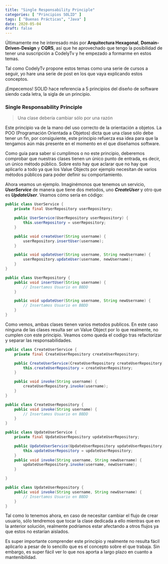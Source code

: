 ```yaml
---
title: "Single Responsability Principle"
categories: [ "Principios SOLID" ]
tags: [ "Buenas Prácticas", "Java" ]
date: 2020-05-04
draft: false
---
```


Últimamente me he interesado más por __Arquitectura Hexagonal__, __Domain-Driven-Design__ y __CQRS__, así que he aprovechado que 
tengo la posibilidad de tener una suscripción a CodelyTv y he empezado a formarme en estos temas.

Tal como CodelyTv propone estos temas como una serie de cursos a seguir, yo hare una serie de post en los que vaya 
explicando estos conceptos. 

¡Empecemos! SOLID hace referencia a 5 principios del diseño de software siendo cada letra, la sigla de un principio.

### Single Responsability Principle

> Una clase debería cambiar sólo por una razón

Este principio va de la mano del uso correcto de la orientación a objetos. La POO (Programación Orientada a Objetos) dicta 
que una clase sólo debe tener un fin, por consiguiente, este principio refuerza esa idea para que la tengamos aún más presente
en el momento en el que diseñamos software. 

Como guía para saber si cumplimos o no este principio, deberemos comprobar que nuestras clases tienen un único punto de 
entrada, es decir, un único método público. Sobre esto hay que aclarar que no hay que aplicarlo a todo ya que los Value 
Objects por ejemplo necesitan de varios métodos públicos para poder definir su comportamiento.

Ahora veamos un ejemplo. Imaginémonos que tenemos un servicio, ___UserService___ de manera que tiene dos metodos, uno 
___CreateUser___ y otro que es ___UpdateUser___. Veamos cómo sería en código:


``` java
public class UserService {
    private final UserRepository userRepository;

    public UserService(UserRepository userRepository) {
        this.userRepository = userRepository;
    }

    public void createUser(String username) {
        userRepository.insertUser(username);
    }

    public void updateUser(String username, String newUsername) {
        userRepository.updateUser(username, newUsername);
    }
}

public class UserRepository {
    public void insertUser(String username) {
        // Insertamos Usuario en BBDD
    }

    public void updateUser(String username, String newUsername) {
        // Insertamos Usuario en BBDD
    }
}
```

Como vemos, ambas clases tienen varios metodos publicos. En este caso ninguna de las clases resulta ser un Value Object 
por lo que realmente, no cumplen con este principio. Veamos como queda el codigo tras refactorizar y separar las responsabilidades.


``` java
public class CreateUserService {
    private final CreateUserRepository createUserRepository;

    public CreateUserService(CreateUserRepository createUserRepository) {
        this.createUserRepository = createUserRepository;
    }

    public void invoke(String username) {
        createUserRepository.invoke(username);
    }
}

public class CreateUserRepository {
    public void invoke(String username) {
        // Insertamos Usuario en BBDD
    }
}

public class UpdateUserService {
    private final UpdateUserRepository updateUserRepository;

    public UpdateUserService(UpdateUserRepository updateUserRepository) {
        this.updateUserRepository = updateUserRepository;
    }
    public void invoke(String username, String newUsername) {
        updateUserRepository.invoke(username, newUsername);
    }

}

public class UpdateUserRepository {
    public void invoke(String username, String newUsername) {
        // Insertamos Usuario en BBDD
    }
}
```

Tal como lo tenemos ahora, en caso de necesitar cambiar el flujo de crear usuario, sólo tendremos que tocar la clase dedicada
a ello mientras que en la anterior solución, realmente podríamos estar afectando a otros flujos ya que estos no estarían 
aislados.

Es super importante comprender este principio y realmente no resulta fácil aplicarlo a pesar de lo sencillo que es 
el concepto sobre el que trabaja. Sin embargo, es super fácil ver lo que nos aporta a largo plazo en cuanto a mantenibilidad.
 